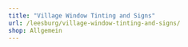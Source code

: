 ```yaml
---
title: "Village Window Tinting and Signs"
url: /leesburg/village-window-tinting-and-signs/
shop: Allgemein
---
```


